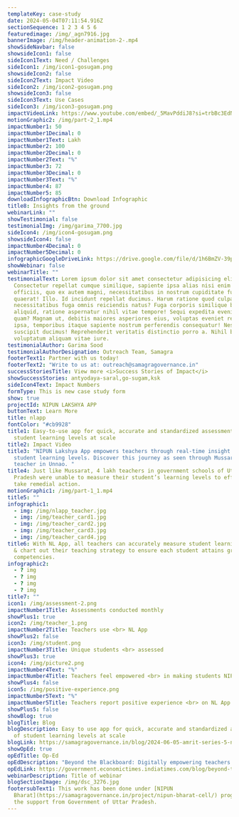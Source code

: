```yaml
---
templateKey: case-study
date: 2024-05-04T07:11:54.916Z
sectionSequence: 1 2 3 4 5 6
featuredimage: /img/_agn7916.jpg
bannerImage: /img/header-animation-2-.mp4
showSideNavbar: false
showsideIcon1: false
sideIcon1Text: Need / Challenges
sideIcon1: /img/icon1-gosugam.png
showsideIcon2: false
sideIcon2Text: Impact Video
sideIcon2: /img/icon2-gosugam.png
showsideIcon3: false
sideIcon3Text: Use Cases
sideIcon3: /img/icon3-gosugam.png
impactVideoLink: https://www.youtube.com/embed/_5MavPddiJ8?si=trbBc3EdNN8GrCKG
motionGraphic2: /img/part-2_1.mp4
impactNumber1: 50
impactNumber1Decimal: 0
impactNumber1Text: Lakh
impactNumber2: 100
impactNumber2Decimal: 0
impactNumber2Text: "%"
impactNumber3: 72
impactNumber3Decimal: 0
impactNumber3Text: "%"
impactNumber4: 87
impactNumber5: 85
downloadInfographicBtn: Download Infographic
title8: Insights from the ground
webinarLink: ""
showTestimonial: false
testimonialImg: /img/garima_7700.jpg
sideIcon4: /img/icon4-gosugam.png
showsideIcon4: false
impactNumber4Decimal: 0
impactNumber5Decimal: 0
infographicGoogleDriveLink: https://drive.google.com/file/d/1h6BmZV-39p0F5njcECbhDOquuMffhVHj/view?usp=sharing
showWebinar: false
webinarTitle: ""
testimonialText: Lorem ipsum dolor sit amet consectetur adipisicing elit.
  Consectetur repellat cumque similique, sapiente ipsa alias nisi enim nesciunt
  officiis, quo ex autem magni, necessitatibus in nostrum cupiditate fugit
  quaerat! Illo. Id incidunt repellat ducimus. Harum ratione quod culpa illo
  necessitatibus fuga omnis reiciendis natus? Fuga corporis similique beatae sed
  aliquid, ratione aspernatur nihil vitae tempore! Sequi expedita eveniet iusto
  quam? Magnam ut, debitis maiores asperiores eius, voluptas eveniet repellendus
  ipsa, temporibus itaque sapiente nostrum perferendis consequatur! Nesciunt,
  suscipit ducimus! Reprehenderit veritatis distinctio porro a. Nihil blanditiis
  voluptatum aliquam vitae iure.
testimonialAuthor: Garima Sood
testimonialAuthorDesignation: Outreach Team, Samagra
footerText1: Partner with us today!
footerText2: "Write to us at: outreach@samagragovernance.in"
successStoriesTitle: View more <i>Success Stories of Impact</i>
showSuccessStories: antyodaya-saral,go-sugam,ksk
sideIcon4Text: Impact Numbers
formType: This is new case study form
show: true
projectId: NIPUN LAKSHYA APP
buttonText: Learn More
title: nlapp
fontColor: "#cb9928"
title1: Easy-to-use app for quick, accurate and standardized assessment of
  student learning levels at scale
title2: Impact Video
title3: "NIPUN Lakshya App empowers teachers through real-time insight on
  student learning levels. Discover this journey as seen through Mussarrat, a
  teacher in Unnao. "
title4: Just like Mussarat, 4 lakh teachers in government schools of Uttar
  Pradesh were unable to measure their student’s learning levels to effectively
  take remedial action.
motionGraphic1: /img/part-1_1.mp4
title5: ""
infographic1:
  - img: /img/nlapp_teacher.jpg
  - img: /img/teacher_card1.jpg
  - img: /img/teacher_card2.jpg
  - img: /img/teacher_card3.jpg
  - img: /img/teacher_card4.jpg
title6: With NL App, all teachers can accurately measure student learning levels
  & chart out their teaching strategy to ensure each student attains grade-level
  competencies.
infographic2:
  - ? img
  - ? img
  - ? img
  - ? img
title7: ""
icon1: /img/assessment-2.png
impactNumber1Title: Assessments conducted monthly
showPlus1: true
icon2: /img/teacher_1.png
impactNumber2Title: Teachers use <br> NL App
showPlus2: false
icon3: /img/student.png
impactNumber3Title: Unique students <br> assessed
showPlus3: true
icon4: /img/picture2.png
impactNumber4Text: "%"
impactNumber4Title: Teachers feel empowered <br> in making students NIPUN
showPlus4: false
icon5: /img/positive-experience.png
impactNumber5Text: "%"
impactNumber5Title: Teachers report positive experience <br> on NL App
showPlus5: false
showBlog: true
blogTitle: Blog
blogDescription: Easy to use app for quick, accurate and standardized assessment
  of student learning levels at scale
blogLink: https://samagragovernance.in/blog/2024-06-05-amrit-series-5-nipun-lakshya-app/
showOpEd: true
opEdTitle: Op-Ed
opEdDescription: "Beyond the Blackboard: Digitally empowering teachers in Uttar Pradesh  "
opEdLink: https://government.economictimes.indiatimes.com/blog/beyond-the-blackboard-digitally-empowering-teachers-in-uttar-pradesh/110354480
webinarDescription: Title of webinar
blogSectionImage: /img/dsc_3276.jpg
footersubText1: T﻿his work has been done under [NIPUN
  Bharat](https://samagragovernance.in/project/nipun-bharat-cell/) program with
  the support from Government of Uttar Pradesh.
---
```

